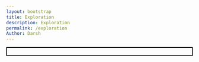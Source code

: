 ```yaml
---
layout: bootstrap
title: Exploration
description: Exploration
permalink: /exploration
Author: Darsh
---
```



<!-- Bootstrap CSS for styling -->
<link href="https://stackpath.bootstrapcdn.com/bootstrap/4.5.2/css/bootstrap.min.css" rel="stylesheet">

<script type="module">
import { pythonURI, fetchOptions } from '{{ site.baseurl }}/assets/js/api/config.js';

function showPopup(message) {
  const popup = document.createElement("div");
  popup.textContent = message;
  Object.assign(popup.style, {
    position: "fixed", top: "50%", left: "50%", transform: "translate(-50%, -50%)",
    backgroundColor: "rgba(0, 0, 0, 0.8)", color: "white", padding: "20px",
    borderRadius: "8px", zIndex: "1000", textAlign: "center", fontSize: "18px"
  });
  document.body.appendChild(popup);
  setTimeout(() => document.body.removeChild(popup), 1000); // Popup lasts 1 second
}

async function updatePoints(points) {
  try {
    const response = await fetch(`${pythonURI}/api/points`, {
      ...fetchOptions,
      method: 'POST',
      headers: { 'Content-Type': 'application/json' },
      body: JSON.stringify({ points })
    });
    const data = await response.json();
    if (response.ok) {
      showPopup("You gained 10 points!");
    }
  } catch (error) {
    console.error('Error updating points:', error);
  }
}

document.addEventListener('DOMContentLoaded', function () {
  // Ensure the game-container and joystick-container exist
  const gameContainer = document.getElementById('game-container');
  const infoContainer = document.getElementById('info-container');
  const joystickContainer = document.getElementById('joystick-container');

  if (!gameContainer || !infoContainer || !joystickContainer) {
    console.error('Required containers are missing in the DOM.');
    return;
  }

  // Create the canvas for the game
  const canvas = document.createElement('canvas');
  gameContainer.appendChild(canvas);
  canvas.width = 1500;
  canvas.height = 600;
  const ctx = canvas.getContext('2d');

  const player = { x: 100, y: 100, size: 15, speed: 2, dx: 0, dy: 0 };
  let discovered = new Set();
  let points = 0; // Initialize points
  const organelles = [
    { name: "Nucleus", x: 400, y: 300, r: 30, desc: "Controls cell activities and contains DNA." },
    { name: "Chloroplast", x: 600, y: 150, r: 25, desc: "Performs photosynthesis." },
    { name: "Vacuole", x: 200, y: 450, r: 35, desc: "Stores nutrients and waste products." },
    { name: "Cell Wall", x: 700, y: 500, r: 20, desc: "Provides structural support." },
    { name: "Cell Membrane", x: 100, y: 300, r: 20, desc: "Regulates what enters and leaves the cell." },
    { name: "Cytoplasm", x: 350, y: 100, r: 20, desc: "Gel-like substance where organelles reside." },
    { name: "Mitochondrion", x: 500, y: 400, r: 25, desc: "Produces energy for the cell." },
    { name: "Ribosome", x: 250, y: 200, r: 15, desc: "Synthesizes proteins." },
    { name: "Golgi Apparatus", x: 450, y: 500, r: 20, desc: "Modifies and packages proteins." },
    { name: "Endoplasmic Reticulum", x: 150, y: 100, r: 20, desc: "Transports materials within the cell." }
  ];

  // UI Elements
  const progressSpan = document.createElement('span');
  const progressDiv = document.createElement('div');
  progressDiv.classList.add('mb-3');
  progressDiv.innerHTML = "<strong>Organelles Discovered:</strong> ";
  progressDiv.appendChild(progressSpan);
  infoContainer.appendChild(progressDiv);

  const pointsDiv = document.createElement('div'); // Points display
  pointsDiv.classList.add('mb-3');
  pointsDiv.innerHTML = `<strong>Points:</strong> <span id="points-counter">0</span>`;
  infoContainer.appendChild(pointsDiv);

  const infoBox = document.createElement('div');
  infoContainer.appendChild(infoBox);

  const joystickDiv = document.createElement('div');
  joystickContainer.appendChild(joystickDiv);

  // Functions for the game
  function drawPlayer() {
    ctx.fillStyle = "#3e8e41";
    ctx.beginPath();
    ctx.arc(player.x, player.y, player.size, 0, Math.PI * 2);
    ctx.fill();
  }

  function drawOrganelles() {
    organelles.forEach(o => {
      ctx.beginPath();
      ctx.arc(o.x, o.y, o.r, 0, Math.PI * 2);
      ctx.fillStyle = discovered.has(o.name) ? '#ffe600' : '#7ec850';
      ctx.fill();
      ctx.stroke();
      ctx.fillStyle = '#000';
      ctx.fillText(o.name, o.x - o.r, o.y - o.r - 5);
    });
  }

  function detectCollisions() {
    organelles.forEach(o => {
      const dist = Math.hypot(player.x - o.x, player.y - o.y);
      if (dist < player.size + o.r && !discovered.has(o.name)) {
        discovered.add(o.name);
        points += 10; // Add 10 points for each interaction
        document.getElementById('points-counter').textContent = points; // Update points display
        progressSpan.textContent = discovered.size;
        infoBox.style.display = 'block';
        infoBox.innerHTML = `<strong>${o.name}</strong><br>${o.desc}`;
        updatePoints(10); // Call the API to update points
      }
    });
  }

  function updatePlayer() {
    player.x += player.dx;
    player.y += player.dy;
    player.x = Math.max(player.size, Math.min(canvas.width - player.size, player.x));
    player.y = Math.max(player.size, Math.min(canvas.height - player.size, player.y));
  }

  function gameLoop() {
    ctx.clearRect(0, 0, canvas.width, canvas.height);
    drawOrganelles();
    drawPlayer();
    detectCollisions();
    updatePlayer();
    requestAnimationFrame(gameLoop);
  }

  function resetPlayer() {
    player.x = 100;
    player.y = 100;
    player.dx = 0;
    player.dy = 0;
  }

  // Joystick Setup (Position joystick on the right side)
  const joystick = nipplejs.create({
    zone: joystickDiv,
    mode: 'static',
    position: { right: '10%', top: '50%' }, // Positioning joystick on the right side
    color: 'green'
  });

  joystick.on('move', (evt, data) => {
    const rad = data.angle.radian;
    // Inverting Y-axis: Multiply the Y-axis speed by -1
    player.dx = Math.cos(rad) * player.speed;
    player.dy = -Math.sin(rad) * player.speed;  // Invert the vertical movement
  });

  joystick.on('end', () => {
    player.dx = 0;
    player.dy = 0;
  });

  // Start the game loop
  gameLoop();
});
</script>

<!-- Bootstrap JS and NippleJS for the joystick -->
<script src="https://cdnjs.cloudflare.com/ajax/libs/nipplejs/0.9.0/nipplejs.min.js"></script>
<script src="https://code.jquery.com/jquery-3.5.1.slim.min.js"></script>
<script src="https://cdn.jsdelivr.net/npm/@popperjs/core@2.5.2/dist/umd/popper.min.js"></script>
<script src="https://stackpath.bootstrapcdn.com/bootstrap/4.5.2/js/bootstrap.min.js"></script>

<!-- Container for game and UI -->
<div class="container">
  <div class="row">
    <!-- Add an enclosed barrier for the game area -->
    <div class="col-md-8" id="game-container" style="border: 2px solid #000; padding: 10px;">
      <!-- Game canvas will be appended here -->
    </div>
    <div class="col-md-4" id="info-container" style="margin-left: 20px;">
      <!-- Progress and organelle info will be shown here -->
    </div>
  </div>
  <div class="row">
    <div class="col-12" id="joystick-container">
      <!-- Joystick controls will be shown here -->
    </div>
  </div>
</div>
